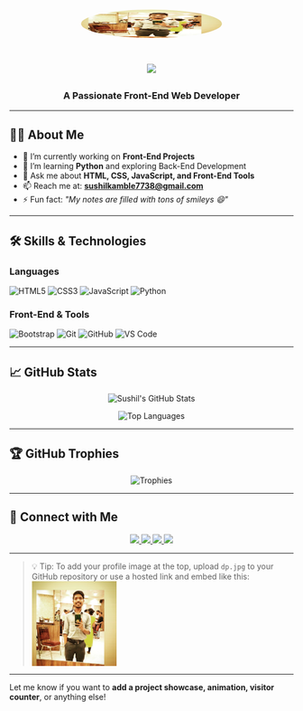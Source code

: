 <!-- Profile Banner -->
<h1 align="center">
  <p align="center">
  <img src="https://github.com/Sushilk7738/Sushilk7738/raw/main/dp.jpg" width="250" height="50" style="border-radius: 50%;" alt="Sushil Kamble" />
</p>

  <img src="https://readme-typing-svg.herokuapp.com/?font=Righteous&size=35&center=true&vCenter=true&width=500&height=70&duration=4000&lines=Hi+👋+I'm+Sushil+Kamble!;" />
</h1>

<h3 align="center">A Passionate Front-End Web Developer</h3>

---

## 👨‍💻 About Me

- 🔭 I’m currently working on **Front-End Projects**
- 🌱 I’m learning **Python** and exploring Back-End Development
- 💬 Ask me about **HTML, CSS, JavaScript, and Front-End Tools**
- 📫 Reach me at: **sushilkamble7738@gmail.com**
- ⚡ Fun fact: _"My notes are filled with tons of smileys 😄"_

---

## 🛠️ Skills & Technologies

### Languages
![HTML5](https://img.shields.io/badge/HTML5-e34c26?style=for-the-badge&logo=html5&logoColor=white)
![CSS3](https://img.shields.io/badge/CSS3-264de4?style=for-the-badge&logo=css3&logoColor=white)
![JavaScript](https://img.shields.io/badge/JavaScript-F7DF1E?style=for-the-badge&logo=javascript&logoColor=black)
![Python](https://img.shields.io/badge/Python-3670A0?style=for-the-badge&logo=python&logoColor=white)

### Front-End & Tools
![Bootstrap](https://img.shields.io/badge/Bootstrap-563d7c?style=for-the-badge&logo=bootstrap&logoColor=white)
![Git](https://img.shields.io/badge/Git-F1502F?style=for-the-badge&logo=git&logoColor=white)
![GitHub](https://img.shields.io/badge/GitHub-100000?style=for-the-badge&logo=github&logoColor=white)
![VS Code](https://img.shields.io/badge/VS%20Code-007ACC?style=for-the-badge&logo=visual%20studio%20code&logoColor=white)

---

## 📈 GitHub Stats

<p align="center">
  <img src="https://github-readme-stats.vercel.app/api?username=Sushilk7738&show_icons=true&theme=radical&hide_border=true" alt="Sushil's GitHub Stats" />
</p>

<p align="center">
  <img src="https://github-readme-stats.vercel.app/api/top-langs/?username=Sushilk7738&layout=compact&theme=radical&hide_border=true" alt="Top Languages" />
</p>

---

## 🏆 GitHub Trophies

<p align="center">
  <img src="https://github-profile-trophy.vercel.app/?username=Sushilk7738&theme=radical&no-frame=true&row=1&margin-w=10" alt="Trophies" />
</p>

---

## 🤝 Connect with Me

<p align="center">
  <a href="https://www.linkedin.com/in/sushil-kamble-137585233" target="_blank">
    <img src="https://img.shields.io/badge/LinkedIn-%230077B5.svg?style=for-the-badge&logo=linkedin&logoColor=white" />
  </a>
  <a href="https://www.instagram.com/_sushil_kamble_/" target="_blank">
    <img src="https://img.shields.io/badge/Instagram-%23E4405F.svg?style=for-the-badge&logo=instagram&logoColor=white" />
  </a>
  <a href="https://wa.me/9324685036" target="_blank">
    <img src="https://img.shields.io/badge/WhatsApp-%2325D366.svg?style=for-the-badge&logo=whatsapp&logoColor=white" />
  </a>
  <a href="mailto:sushilkamble7738@gmail.com" target="_blank">
    <img src="https://img.shields.io/badge/Email-D14836?style=for-the-badge&logo=gmail&logoColor=white" />
  </a>
</p>

---

> 💡 Tip: To add your profile image at the top, upload `dp.jpg` to your GitHub repository or use a hosted link and embed like this:  
> <img src="https://github.com/Sushilk7738/Sushilk7738/raw/main/dp.jpg" width="150" height="150" align="center"/>

---

Let me know if you want to **add a project showcase, animation, visitor counter**, or anything else!

